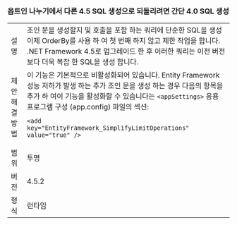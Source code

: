 ### <a name="opt-in-break-to-revert-from-different-45-sql-generation-to-simpler-40-sql-generation"></a>옵트인 나누기에서 다른 4.5 SQL 생성으로 되돌리려면 간단 4.0 SQL 생성

|   |   |
|---|---|
|설명|조인 문을 생성할지 및 호출을 포함 하는 쿼리에 단순한 SQL을 생성 이제 OrderBy를 사용 하 여 첫 번째 하지 않고 제한 작업을 합니다. .NET Framework 4.5로 업그레이드 한 후 이러한 쿼리는 이전 버전 보다 더욱 복잡 한 SQL을 생성 합니다.|
|제안 해결 방법|이 기능은 기본적으로 비활성화되어 있습니다. Entity Framework 성능 저하가 발생 하는 추가 조인 문을 생성 하는 경우 다음의 항목을 추가 하 여이 기능을 활성화할 수 있습니다는 <code>&lt;appSettings&gt;</code> 응용 프로그램 구성 (app.config) 파일의 섹션:<pre><code class="language-xml">&lt;add key=&quot;EntityFramework_SimplifyLimitOperations&quot; value=&quot;true&quot; /&gt;&#13;&#10;</code></pre>|
|범위|투명|
|버전|4.5.2|
|형식|런타임|

